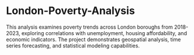 # London-Poverty-Analysis
This analysis examines poverty trends across London boroughs from 2018-2023, exploring correlations with unemployment, housing affordability, and economic indicators. The project demonstrates geospatial analysis, time series forecasting, and statistical modeling capabilities. 
